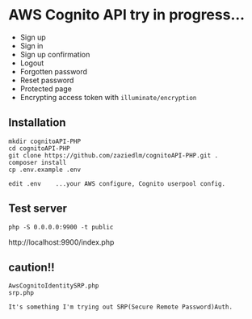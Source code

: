# AWS Cognito API try in progress...

- Sign up
- Sign in
- Sign up confirmation
- Logout
- Forgotten password
- Reset password
- Protected page
- Encrypting access token with `illuminate/encryption`

## Installation

    mkdir cognitoAPI-PHP
    cd cognitoAPI-PHP
    git clone https://github.com/zaziedlm/cognitoAPI-PHP.git .
    composer install
    cp .env.example .env
    
    edit .env    ...your AWS configure, Cognito userpool config.

## Test server
    
    php -S 0.0.0.0:9900 -t public

http://localhost:9900/index.php

## caution!!

    AwsCognitoIdentitySRP.php
    srp.php

    It's something I'm trying out SRP(Secure Remote Password)Auth.

